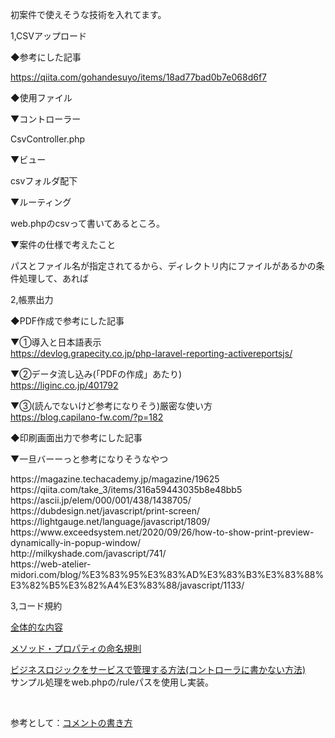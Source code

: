 <div>
    <p>初案件で使えそうな技術を入れてます。</p>
</div>

<div>
    <div>
        <p>1,CSVアップロード</p>
        <p>◆参考にした記事</p>
        <p><a href="https://qiita.com/gohandesuyo/items/18ad77bad0b7e068d6f7">https://qiita.com/gohandesuyo/items/18ad77bad0b7e068d6f7</a></p>
        <p>◆使用ファイル</p>
        <p>▼コントローラー</p>
        <p>CsvController.php</p>
        <p>▼ビュー</p>
        <p>csvフォルダ配下</p>
        <p>▼ルーティング</p>
        <p>web.phpのcsvって書いてあるところ。</p>
        <p>▼案件の仕様で考えたこと</p>
        <p>パスとファイル名が指定されてるから、ディレクトリ内にファイルがあるかの条件処理して、あれば</p>
    </div>
    <div>
        <p>2,帳票出力</p>
        <p>◆PDF作成で参考にした記事</p>
        <p>▼①導入と日本語表示<br />
        <a href="https://devlog.grapecity.co.jp/php-laravel-reporting-activereportsjs/">https://devlog.grapecity.co.jp/php-laravel-reporting-activereportsjs/</a></p>
        <p>▼②データ流し込み(「PDFの作成」あたり)<br />
        <a href="https://liginc.co.jp/401792">https://liginc.co.jp/401792</a></p>
        <p>▼③(読んでないけど参考になりそう)厳密な使い方<br />
        <a href="https://blog.capilano-fw.com/?p=182">https://blog.capilano-fw.com/?p=182</a></p>
        <p>◆印刷画面出力で参考にした記事</p>
        <p>▼一旦バーーっと参考になりそうなやつ</p>
        <p>
        https://magazine.techacademy.jp/magazine/19625<br />
        https://qiita.com/take_3/items/316a59443035b8e48bb5<br />
        https://ascii.jp/elem/000/001/438/1438705/<br />
        https://dubdesign.net/javascript/print-screen/<br />
        https://lightgauge.net/language/javascript/1809/<br />
        https://www.exceedsystem.net/2020/09/26/how-to-show-print-preview-dynamically-in-popup-window/<br />
        http://milkyshade.com/javascript/741/<br />
        https://web-atelier-midori.com/blog/%E3%83%95%E3%83%AD%E3%83%B3%E3%83%88%E3%82%B5%E3%82%A4%E3%83%88/javascript/1133/
        </p>
    </div>
    <div>
        <p>3,コード規約</p>
        <p><a href="https://qiita.com/namizatork/items/79b0a8002575bc74dfd8">全体的な内容</a></p>
        <p><a href="https://qiita.com/gone0021/items/e248c8b0ed3a9e6dbdee">メソッド・プロパティの命名規則</a></p>
        <p><a href="https://zenn.dev/rabit334/articles/8116dd1b90bcf1">ビジネスロジックをサービスで管理する方法(コントローラに書かない方法)</a><br />
        サンプル処理をweb.phpの/ruleパスを使用し実装。
        </p>
        <br />
        <p>参考として：<a href="https://qiita.com/cgs1201/items/0af135772936be0aeac9">コメントの書き方</a></p>
    </div>
</div>